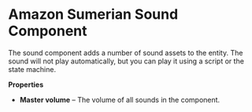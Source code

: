 # Amazon Sumerian Sound Component<a name="entities-sound"></a>

The sound component adds a number of sound assets to the entity\. The sound will not play automatically, but you can play it using a script or the state machine\.

**Properties**
+ **Master volume** – The volume of all sounds in the component\.